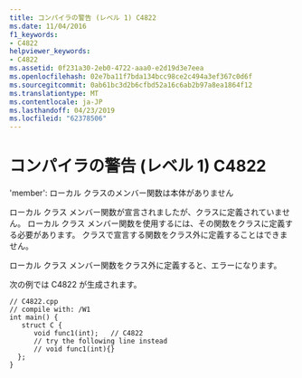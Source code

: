```yaml
---
title: コンパイラの警告 (レベル 1) C4822
ms.date: 11/04/2016
f1_keywords:
- C4822
helpviewer_keywords:
- C4822
ms.assetid: 0f231a30-2eb0-4722-aaa0-e2d19d3e7eea
ms.openlocfilehash: 02e7ba11f7bda134bcc98ce2c494a3ef367c0d6f
ms.sourcegitcommit: 0ab61bc3d2b6cfbd52a16c6ab2b97a8ea1864f12
ms.translationtype: MT
ms.contentlocale: ja-JP
ms.lasthandoff: 04/23/2019
ms.locfileid: "62378506"
---
```

# <a name="compiler-warning-level-1-c4822"></a>コンパイラの警告 (レベル 1) C4822

'member': ローカル クラスのメンバー関数は本体がありません

ローカル クラス メンバー関数が宣言されましたが、クラスに定義されていません。 ローカル クラス メンバー関数を使用するには、その関数をクラスに定義する必要があります。 クラスで宣言する関数をクラス外に定義することはできません。

ローカル クラス メンバー関数をクラス外に定義すると、エラーになります。

次の例では C4822 が生成されます。

```
// C4822.cpp
// compile with: /W1
int main() {
   struct C {
      void func1(int);   // C4822
      // try the following line instead
      // void func1(int){}
  };
}
```